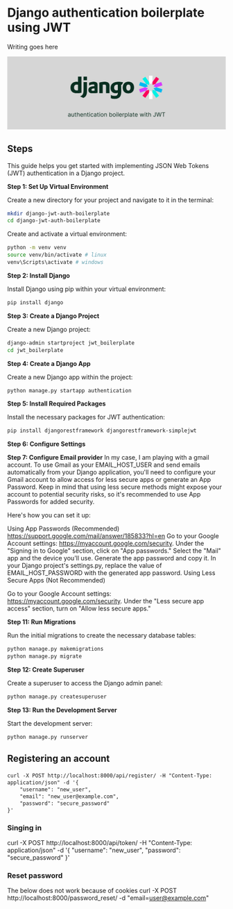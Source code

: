 # Django authentication boilerplate using JWT

Writing goes here

<a href = "https://github.com/itsmais/telegram-bot-github-notifications">
<img src = "./header.png"/ alt="django and jwt logos">
</a>

## Steps

This guide helps you get started with implementing JSON Web Tokens (JWT) authentication in a Django project.

**Step 1: Set Up Virtual Environment**

Create a new directory for your project and navigate to it in the terminal:

```bash
mkdir django-jwt-auth-boilerplate
cd django-jwt-auth-boilerplate
```

Create and activate a virtual environment:

```bash
python -m venv venv
source venv/bin/activate # linux
venv\Scripts\activate # windows
```

**Step 2: Install Django**

Install Django using pip within your virtual environment:

```bash
pip install django
```

**Step 3: Create a Django Project**

Create a new Django project:

```bash
django-admin startproject jwt_boilerplate
cd jwt_boilerplate
```

**Step 4: Create a Django App**

Create a new Django app within the project:

```bash
python manage.py startapp authentication
```

**Step 5: Install Required Packages**

Install the necessary packages for JWT authentication:

```bash
pip install djangorestframework djangorestframework-simplejwt
```

**Step 6: Configure Settings**

**Step 7: Configure Email provider**
In my case, I am playing with a gmail account.
To use Gmail as your EMAIL_HOST_USER and send emails automatically from your Django application, you'll need to configure your Gmail account to allow access for less secure apps or generate an App Password. Keep in mind that using less secure methods might expose your account to potential security risks, so it's recommended to use App Passwords for added security.

Here's how you can set it up:

Using App Passwords (Recommended)
https://support.google.com/mail/answer/185833?hl=en
Go to your Google Account settings: https://myaccount.google.com/security.
Under the "Signing in to Google" section, click on "App passwords."
Select the "Mail" app and the device you'll use.
Generate the app password and copy it.
In your Django project's settings.py, replace the value of EMAIL_HOST_PASSWORD with the generated app password.
Using Less Secure Apps (Not Recommended)

Go to your Google Account settings: https://myaccount.google.com/security.
Under the "Less secure app access" section, turn on "Allow less secure apps."

**Step 11: Run Migrations**

Run the initial migrations to create the necessary database tables:

```bash
python manage.py makemigrations
python manage.py migrate
```

**Step 12: Create Superuser**

Create a superuser to access the Django admin panel:

```bash
python manage.py createsuperuser
```

**Step 13: Run the Development Server**

Start the development server:

```bash
python manage.py runserver
```

## Registering an account

```
curl -X POST http://localhost:8000/api/register/ -H "Content-Type: application/json" -d '{
    "username": "new_user",
    "email": "new_user@example.com",
    "password": "secure_password"
}'

```

### Singing in

curl -X POST http://localhost:8000/api/token/ -H "Content-Type: application/json" -d '{
"username": "new_user",
"password": "secure_password"
}'

### Reset password

The below does not work because of cookies
curl -X POST http://localhost:8000/password_reset/ -d "email=user@example.com"
